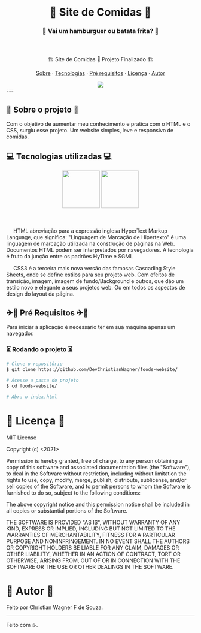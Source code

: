 <h1 align="center">🌭 Site de Comidas 🥓</h1>

<h3 align="center">
    🍟 Vai um hamburguer ou batata frita? 🍔 </br></br></br>
</h3>


<p align="center">🏗️ Site de Comidas 🍕 Projeto Finalizado 🏗️</p> 

<p align="center">
  <a href="#sobre">Sobre</a> ·
  <a href="#tecnologias">Tecnologias</a> ·
  <a href="#pre-req">Pré requisitos</a> ·
  <a href="#licença">Licença</a> ·
  <a href="#autor">Autor</a>
</p>

<div align="center">
    <img src="https://cdn.discordapp.com/attachments/857822189390135296/964184267271860295/foods.gif"/>
</div>
---

<div id="sobre"></div>

<h2> 🍕 Sobre o projeto 🍕 </h2>

Com o objetivo de aumentar meu conhecimento e pratica com o HTML e o CSS, surgiu esse projeto. Um website simples, leve e responsivo de comidas.




<div id="tecnologias"></div>

<h2>💻 Tecnologias utilizadas 💻</h2>

<div align="center">
   <img src="https://cdn.jsdelivr.net/gh/devicons/devicon/icons/html5/html5-original.svg" width="100px" />

   <img src="https://cdn.jsdelivr.net/gh/devicons/devicon/icons/css3/css3-original.svg" width="100px" />
</div> </br></br>

<img src="https://cdn.jsdelivr.net/gh/devicons/devicon/icons/html5/html5-original.svg" width="15px" /> HTML abreviação para a expressão inglesa HyperText Markup Language, que significa: "Linguagem de Marcação de Hipertexto" é uma linguagem de marcação utilizada na construção de páginas na Web. Documentos HTML podem ser interpretados por navegadores. A tecnologia é fruto da junção entre os padrões HyTime e SGML

<img src="https://cdn.jsdelivr.net/gh/devicons/devicon/icons/css3/css3-original.svg" width="15px" /> CSS3 é a terceira mais nova versão das famosas Cascading Style Sheets, onde se define estilos para seu projeto web. Com efeitos de transição, imagem, imagem de fundo/Background e outros, que dão um estilo novo e elegante a seus projetos web. Ou em todos os aspectos de design do layout da página.


<div id="pre-req"></div>

<h2>✈🍟 Pré Requisitos ✈🍟</h2>

Para iniciar a aplicação é necessario ter em sua maquina apenas um navegador.

### ⏳ Rodando o projeto ⏳

```bash 
# Clone o repositório
$ git clone https://github.com/DevChristianWagner/foods-website/

# Acesse a pasta do projeto
$ cd foods-website/

# Abra o index.html

```


<div id="licença"></div>

<h1>🥪 Licença 🥪</h1>

MIT License

Copyright (c) <2021> <Christian Wagner F. de Souza>

Permission is hereby granted, free of charge, to any person obtaining a copy
of this software and associated documentation files (the "Software"), to deal
in the Software without restriction, including without limitation the rights
to use, copy, modify, merge, publish, distribute, sublicense, and/or sell
copies of the Software, and to permit persons to whom the Software is
furnished to do so, subject to the following conditions:

The above copyright notice and this permission notice shall be included in all
copies or substantial portions of the Software.

THE SOFTWARE IS PROVIDED "AS IS", WITHOUT WARRANTY OF ANY KIND, EXPRESS OR
IMPLIED, INCLUDING BUT NOT LIMITED TO THE WARRANTIES OF MERCHANTABILITY,
FITNESS FOR A PARTICULAR PURPOSE AND NONINFRINGEMENT. IN NO EVENT SHALL THE
AUTHORS OR COPYRIGHT HOLDERS BE LIABLE FOR ANY CLAIM, DAMAGES OR OTHER
LIABILITY, WHETHER IN AN ACTION OF CONTRACT, TORT OR OTHERWISE, ARISING FROM,
OUT OF OR IN CONNECTION WITH THE SOFTWARE OR THE USE OR OTHER DEALINGS IN THE
SOFTWARE.


<div id="autor"></div>

<h1>🥓 Autor 🥓</h1>

Feito por Christian Wagner F de Souza.

---

Feito com ☕. 
